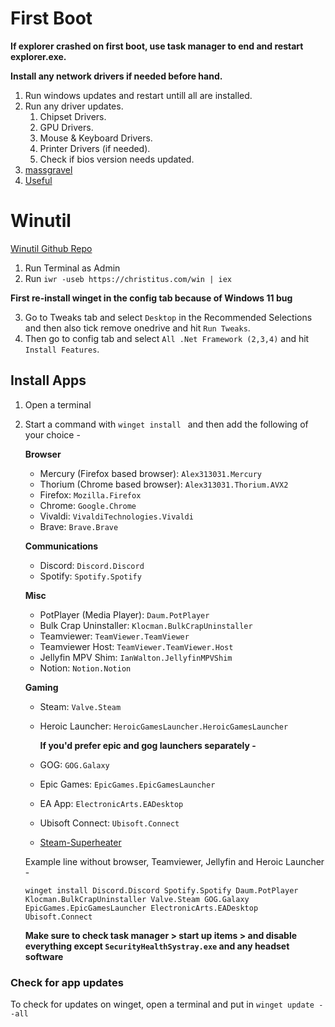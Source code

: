 # First Boot

**If explorer crashed on first boot, use task manager to end and restart explorer.exe.**

**Install any network drivers if needed before hand.**
1. Run windows updates and restart untill all are installed.
2. Run any driver updates.
    1. Chipset Drivers.
    2. GPU Drivers.
    3. Mouse & Keyboard Drivers.
    4. Printer Drivers (if needed).
    5. Check if bios version needs updated.
3. [massgravel](https://github.com/massgravel/Microsoft-Activation-Scripts)
4. [Useful](https://thepiratelist.com/)

# Winutil

[Winutil Github Repo](https://github.com/ChrisTitusTech/winutil)
1. Run Terminal as Admin
2. Run `iwr -useb https://christitus.com/win | iex`

**First re-install winget in the config tab because of Windows 11 bug**

3. Go to Tweaks tab and select `Desktop` in the Recommended Selections and then also tick remove onedrive and hit `Run Tweaks`.
4. Then go to config tab and select `All .Net Framework (2,3,4)` and hit `Install Features`.

## Install Apps

1. Open a terminal
2. Start a command with `winget install ` and then add the following of your choice -

    **Browser**

    * Mercury (Firefox based browser): `Alex313031.Mercury`
    * Thorium (Chrome based browser): `Alex313031.Thorium.AVX2`
    * Firefox: `Mozilla.Firefox`
    * Chrome: `Google.Chrome`
    * Vivaldi: `VivaldiTechnologies.Vivaldi`
    * Brave: `Brave.Brave`

    **Communications**

    * Discord: `Discord.Discord`
    * Spotify: `Spotify.Spotify`

    **Misc**

    * PotPlayer (Media Player): `Daum.PotPlayer`
    * Bulk Crap Uninstaller: `Klocman.BulkCrapUninstaller`
    * Teamviewer: `TeamViewer.TeamViewer`
    * Teamviewer Host: `TeamViewer.TeamViewer.Host`
    * Jellyfin MPV Shim: `IanWalton.JellyfinMPVShim`
    * Notion: `Notion.Notion`

    **Gaming**

    * Steam: `Valve.Steam`
    * Heroic Launcher: `HeroicGamesLauncher.HeroicGamesLauncher`
        
        **If you'd prefer epic and gog launchers separately -**
    * GOG: `GOG.Galaxy`
    * Epic Games: `EpicGames.EpicGamesLauncher`
    * EA App: `ElectronicArts.EADesktop`
    * Ubisoft Connect: `Ubisoft.Connect`
    * [Steam-Superheater](https://github.com/fgsfds/Steam-Superheater)

    Example line without browser, Teamviewer, Jellyfin and Heroic Launcher -

    `winget install Discord.Discord Spotify.Spotify Daum.PotPlayer Klocman.BulkCrapUninstaller Valve.Steam GOG.Galaxy EpicGames.EpicGamesLauncher ElectronicArts.EADesktop Ubisoft.Connect`

    **Make sure to check task manager > start up items > and disable everything except `SecurityHealthSystray.exe` and any headset software**

### Check for app updates

To check for updates on winget, open a terminal and put in `winget update --all`